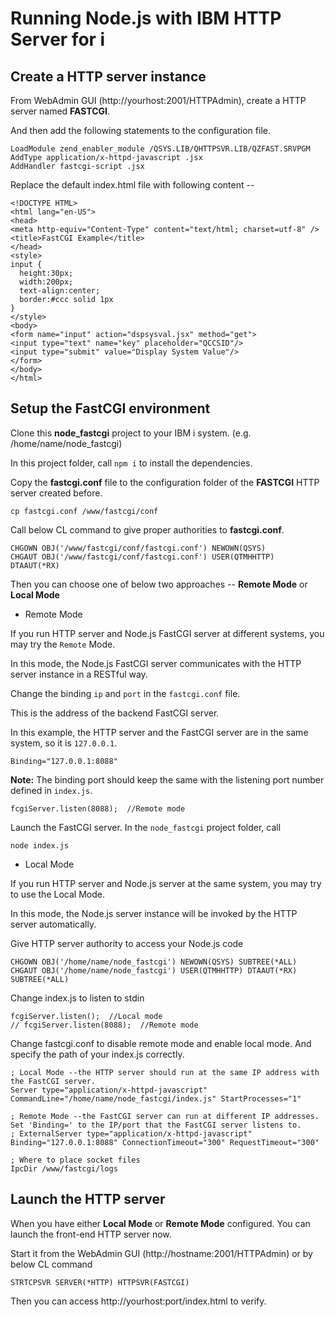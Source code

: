 # Running Node.js with IBM HTTP Server for i

## Create a HTTP server instance
From WebAdmin GUI (http://yourhost:2001/HTTPAdmin), create a HTTP server named **FASTCGI**.

And then add the following statements to the configuration file.
```
LoadModule zend_enabler_module /QSYS.LIB/QHTTPSVR.LIB/QZFAST.SRVPGM
AddType application/x-httpd-javascript .jsx
AddHandler fastcgi-script .jsx
```

Replace the default index.html file with following content --
```
<!DOCTYPE HTML>
<html lang="en-US">
<head>
<meta http-equiv="Content-Type" content="text/html; charset=utf-8" />
<title>FastCGI Example</title>
</head>
<style>
input {
  height:30px;
  width:200px;
  text-align:center;
  border:#ccc solid 1px
}
</style>
<body>
<form name="input" action="dspsysval.jsx" method="get">
<input type="text" name="key" placeholder="QCCSID"/>
<input type="submit" value="Display System Value"/>
</form>
</body>
</html>
```

## Setup the FastCGI environment

Clone this **node_fastcgi** project to your IBM i system. (e.g. /home/name/node_fastcgi)

In this project folder, call `npm i` to install the dependencies.

Copy the **fastcgi.conf** file to the configuration folder of the **FASTCGI** HTTP server created before.
```
cp fastcgi.conf /www/fastcgi/conf
```
Call below CL command to give proper authorities to **fastcgi.conf**.
```
CHGOWN OBJ('/www/fastcgi/conf/fastcgi.conf') NEWOWN(QSYS)
CHGAUT OBJ('/www/fastcgi/conf/fastcgi.conf') USER(QTMHHTTP) DTAAUT(*RX)
```

Then you can choose one of below two approaches -- **Remote Mode** or **Local Mode**

- Remote Mode

If you run HTTP server and Node.js FastCGI server at different systems, you may try the `Remote` Mode.

In this mode, the Node.js FastCGI server communicates with the HTTP server instance in a RESTful way.

Change the binding `ip` and `port` in the `fastcgi.conf` file. 

This is the address of the backend FastCGI server. 

In this example, the HTTP server and the FastCGI server are in the same system, so it is `127.0.0.1`.

```
Binding="127.0.0.1:8088"
```

**Note:** The binding port should keep the same with the listening port number defined in `index.js`.

```
fcgiServer.listen(8088);  //Remote mode
```

Launch the FastCGI server. In the `node_fastcgi` project folder, call

```
node index.js
```

- Local Mode

If you run HTTP server and Node.js server at the same system, you may try to use the Local Mode.

In this mode, the Node.js server instance will be invoked by the HTTP server automatically.

Give HTTP server authority to access your Node.js code
```
CHGOWN OBJ('/home/name/node_fastcgi') NEWOWN(QSYS) SUBTREE(*ALL)
CHGAUT OBJ('/home/name/node_fastcgi') USER(QTMHHTTP) DTAAUT(*RX) SUBTREE(*ALL)
```

Change index.js to listen to stdin
```
fcgiServer.listen();  //Local mode
// fcgiServer.listen(8088);  //Remote mode
```

Change fastcgi.conf to disable remote mode and enable local mode. And specify the path of your index.js correctly.
```
; Local Mode --the HTTP server should run at the same IP address with the FastCGI server.
Server type="application/x-httpd-javascript" CommandLine="/home/name/node_fastcgi/index.js" StartProcesses="1"

; Remote Mode --the FastCGI server can run at different IP addresses. Set 'Binding=' to the IP/port that the FastCGI server listens to.
; ExternalServer type="application/x-httpd-javascript" Binding="127.0.0.1:8088" ConnectionTimeout="300" RequestTimeout="300"

; Where to place socket files
IpcDir /www/fastcgi/logs
```

## Launch the HTTP server

When you have either **Local Mode** or **Remote Mode** configured. You can launch the front-end HTTP server now.

Start it from the WebAdmin GUI (http://hostname:2001/HTTPAdmin) or by below CL command
```
STRTCPSVR SERVER(*HTTP) HTTPSVR(FASTCGI)
```

Then you can access http://yourhost:port/index.html to verify.
